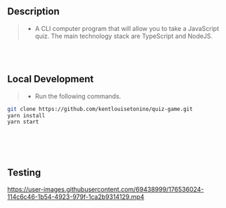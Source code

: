 ## Description
> - A CLI computer program that will allow you to take a JavaScript quiz. The main technology stack are TypeScript and NodeJS.

<br />
<br />



## Local Development
> - Run the following commands.

```bash
git clone https://github.com/kentlouisetonino/quiz-game.git
yarn install
yarn start
```

<br />
<br />
<br />



## Testing
https://user-images.githubusercontent.com/69438999/176536024-114c6c46-1b54-4923-979f-1ca2b9314129.mp4

